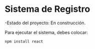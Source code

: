 <h1>Sistema de Registro</h1>

  -Estado del proyecto: En construcción.

Para ejecutar el sistema, debes colocar:

````npm install react````
